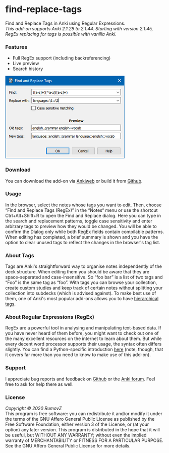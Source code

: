# find-replace-tags
Find and Replace Tags in Anki using Regular Expressions.  
_This add-on supports Anki 2.1.28 to 2.1.44. Starting with version 2.1.45, RegEx replacing for tags is possible with vanilla Anki._

### Features
  * Full RegEx support (including backreferencing)
  * Live preview
  * Search history

![screenshot](/screenshots/screenshot1.png)

### Download
You can download the add-on via [Ankiweb](https://ankiweb.net/shared/info/1725433474) or build it from [Github](https://github.com/RumovZ/find-replace-tags).

### Usage
In the browser, select the notes whose tags you want to edit. Then, choose “Find and Replace Tags (RegEx)” in the “Notes“ menu or use the shortcut Ctrl+Alt+Shift+R to open the Find and Replace dialog. Here you can type in the search and replacement patterns, toggle case sensitivity and enter arbitrary tags to preview how they would be changed. You will be able to confirm the Dialog only while both RegEx fields contain compilable patterns. When editing has completed, a brief summary is shown and you have the option to clear unused tags to reflect the changes in the browser's tag list.

### About Tags
Tags are Anki's straightforward way to organise notes independently of the deck structure. When editing them you should be aware that they are space-seperated and case-insensitive. So “foo bar” is a list of two tags and “Foo” is the same tag as “foo”.
With tags you can browse your collection, create custom studies and keep track of certain notes without splitting your collection into subdecks (which is advised against). To make best use of them, one of Anki's most popular add-ons allows you to have [hierarchical tags](https://ankiweb.net/shared/info/594329229).

### About Regular Expressions (RegEx)
RegEx are a powerful tool in analysing and manipulating text-based data. If you have never heard of them before, you might want to check out one of the many excellent resources on the internet to learn about them. But while every decent word processor supports their usage, the syntax often differs slightly. You can find a Python-specific introduction [here](https://docs.python.org/3/howto/regex.html#regex-howto) (note, though, that it covers far more than you need to know to make use of this add-on).

### Support
I appreciate bug reports and feedback on [Github](https://github.com/RumovZ/find-replace-tags) or the [Anki forum](https://forums.ankiweb.net/t/official-add-on-thread-find-and-replace-tags-using-regular-expressions/3038). Feel free to ask for help there as well.

### License
*Copyright © 2020  RumovZ*  
This program is free software: you can redistribute it and/or modify it under the terms of the GNU Affero General Public License as published by the Free Software Foundation, either version 3 of the License, or (at your option) any later version.
This program is distributed in the hope that it will be useful, but WITHOUT ANY WARRANTY; without even the implied warranty of MERCHANTABILITY or FITNESS FOR A PARTICULAR PURPOSE. See the GNU Affero General Public License for more details.
